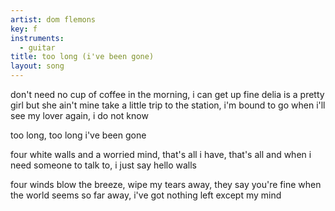 ```yaml
---
artist: dom flemons
key: f
instruments:
  - guitar
title: too long (i've been gone)
layout: song
---
```

don't need no cup of coffee in the morning, i can get up fine
delia is a pretty girl but she ain't mine
take a little trip to the station, i'm bound to go
when i'll see my lover again, i do not know

too long, too long
i've been gone

four white walls and a worried mind, that's all i have, that's all
and when i need someone to talk to, i just say hello walls

four winds blow the breeze, wipe my tears away, they say you're fine
when the world seems so far away, i've got nothing left except my mind